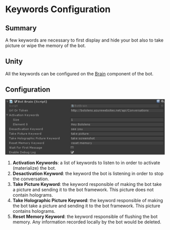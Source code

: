 Keywords Configuration
======================

## Summary
A few keywords are necessary to first display and hide your bot also to take picture or wipe the memory of the bot.

## Unity
All the keywords can be configured on the [Brain](Brain.md) component of the bot.

## Configuration
![Configuration](Pictures/Brain.png)

1. **Activation Keywords**: a list of keywords to listen to in order to activate (materialize) the bot.
2. **Desactivation Keyword**: the keyword the bot is listening in order to stop the conversation.
3. **Take Picture Keyword**: the keyword responsible of making the bot take a picture and sending it to the bot framework. This picture does not contain holograms.
4. **Take Holographic Picture Keyword**: the keyword responsible of making the bot take a picture and sending it to the bot framework. This picture contains holograms.
5. **Reset Memory Keyword**: the keyword responsible of flushing the bot memory. Any information recorded locally by the bot would be deleted.